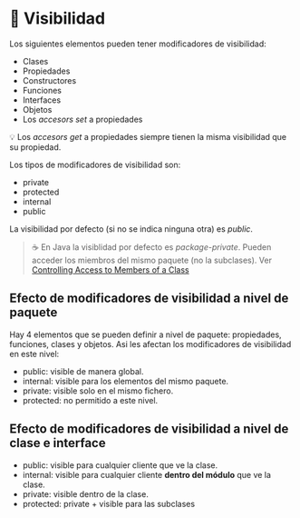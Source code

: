 # :eyes: Visibilidad

Los siguientes elementos pueden tener modificadores de visibilidad:

* Clases
* Propiedades
* Constructores
* Funciones
* Interfaces
* Objetos
* Los _accesors_ _set_ a propiedades

:bulb: Los _accesors_ _get_ a propiedades siempre tienen la misma visibilidad que su propiedad.

Los tipos de modificadores de visibilidad son:

* private
* protected
* internal
* public

La visibilidad por defecto (si no se indica ninguna otra) es _public_.

>:coffee: En Java la visiblidad por defecto es _package-private_. Pueden acceder los miembros del mismo paquete (no la subclases). Ver [Controlling Access to Members of a Class](https://docs.oracle.com/javase/tutorial/java/javaOO/accesscontrol.html)

## Efecto de modificadores de visibilidad a nivel de **paquete**

Hay 4 elementos que se pueden definir a nivel de paquete: propiedades, funciones, clases y objetos. Asi les afectan los modificadores de visibilidad en este nivel:

* public: visible de manera global.
* internal: visible para los elementos del mismo paquete.
* private: visible solo en el mismo fichero.
* protected: no permitido a este nivel.

## Efecto de modificadores de visibilidad a nivel de **clase e interface**

* public: visible para cualquier cliente que ve la clase.
* internal: visible para cualquier cliente **dentro del módulo** que ve la clase.
* private: visible dentro de la clase.
* protected: private + visible para las subclases